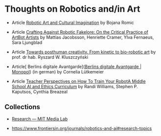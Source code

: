 # Thoughts on Robotics and/in Art

- Article [Robotic Art and Cultural Imagination](http://ls00012.mah.se/bitstream/handle/2043/28086/ewic_evac18_paper48.pdf?sequence=2&isAllowed=y) by Bojana Romic

- Article [Crafting Against Robotic Fakelore: On the Critical Practice of ArtBot Artists](http://130.237.161.48/sites/default/files/p2019-jacobsson.pdf) by Mattias Jacobsson, Henriette Cramer, Ylva Fernaeus, Sara Ljungblad

- Article [Towards posthuman creativity. From kinetic to bio-robotic art](https://www.digitalartarchive.at/fileadmin/user_upload/Virtualart/PDF/455_Towards_posthuman_creativity._From_kinetic_to_bio-robotic_art-libre.pdf) by prof. dr hab. Ryszard W. Kluszczyński

- Article[ Berlins digitale Avantgarde]([Berlins digitale Avantgarde | Monopol](https://www.monopol-magazin.de/berlins-digitale-avantgarde?slide=0)) (in german) by Cornelia Lütkemeier 

- Article [Teacher Perspectives on How To Train Your RobotA Middle School AI and Ethics Curriculum](https://dam-prod.media.mit.edu/x/2021/02/07/EAAI_21_Teacher_Training_Middle_School.pdf) by Randi Williams, Stephen P. Kaputsos, Cynthia Breazeal

## Collections

- [Research &mdash; MIT Media Lab](https://www.media.mit.edu/research/?filter=publications)

- https://www.frontiersin.org/journals/robotics-and-ai#research-topics
